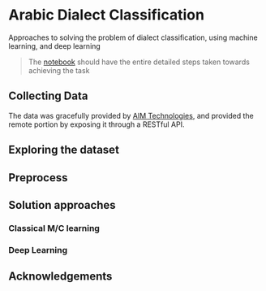 # Arabic Dialect Classification

Approaches to solving the problem of dialect classification, using machine learning, and deep learning

> The [notebook](./aim-task.ipynb) should have the entire detailed steps taken towards achieving the task

## Collecting Data

The data was gracefully provided by [AIM Technologies](https://www.aimtechnologies.co/), and provided the remote portion by exposing it through a RESTful API.

## Exploring the dataset

## Preprocess

## Solution approaches

### Classical M/C learning

### Deep Learning

## Acknowledgements
